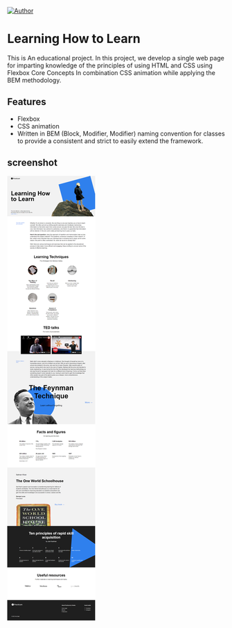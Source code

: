 [![Author](https://img.shields.io/badge/author-Avi%20Dalal-lightgrey.svg?colorB=9900cc&style=flat-square)](https://www.avidalal.net)

# Learning How to Learn 

This is An educational project.
In this project, 
we develop a single web page for imparting knowledge of the principles of using HTML and CSS using Flexbox Core Concepts In combination CSS animation while applying the BEM methodology.


## Features
- Flexbox
- CSS animation
- Written in BEM (Block, Modifier, Modifier) naming convention for classes to provide a consistent and strict to easily extend the framework.

## screenshot

![This is a alt text.](https://github.com/avi413/web_project_1/blob/main/images/screencapture.png)